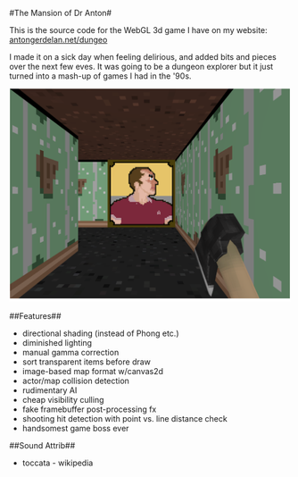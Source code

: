 #The Mansion of Dr Anton#

This is the source code for the WebGL 3d game I have on my website:
[antongerdelan.net/dungeo](http://antongerdelan.net/dungeo/)

I made it on a sick day when feeling delirious, and added bits and pieces over
the next few eves. It was going to be a dungeon explorer but it just turned
into a mash-up of games I had in the '90s.

![devshot](shot.png)

##Features##

* directional shading (instead of Phong etc.)
* diminished lighting
* manual gamma correction
* sort transparent items before draw
* image-based map format w/canvas2d
* actor/map collision detection
* rudimentary AI
* cheap visibility culling
* fake framebuffer post-processing fx
* shooting hit detection with point vs. line distance check
* handsomest game boss ever

##Sound Attrib##

* toccata - wikipedia
